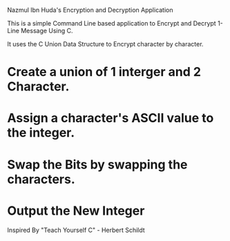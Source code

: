 Nazmul Ibn Huda's Encryption and Decryption Application

This is a simple Command Line based application to Encrypt and Decrypt 1-Line Message Using C.

It uses the C Union Data Structure to Encrypt character by character.

# Create a union of 1 interger and 2 Character.
# Assign a character's ASCII value to the integer.
# Swap the Bits by swapping the characters.
# Output the New Integer

Inspired By "Teach Yourself C" - Herbert Schildt

